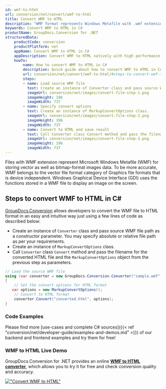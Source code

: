```yaml
---
id: wmf-to-html
url: conversion/net/convert/wmf-to-html
title: Convert WMF to HTML
description: "WMF format represents Windows Metafile with .wmf extension. Learn how to convert WMF to HTML file programmatically in C# language using GroupDocs.Conversion for .NET library."
keywords: Convert WMF to HTML in C#
productName: GroupDocs.Conversion for .NET
structuredData:
    productCode: conversion
    productPlatform: net
    appName: Convert WMF to HTML in C#
    appDescription: Convert WMF to HTML natively with high performance using C# language and server side GroupDocs.Conversion for .NET APIs, without the use of any software like Microsoft or Open Office.
    howTo:
        name: How to convert WMF to HTML in C# 
        description: Quick guide about how to convert WMF to HTML in C# with high performance and accuracy.
        url: conversion/net/convert/wmf-to-html/#steps-to-convert-wmf-to-html-in-c
        steps:
        - name: Load source WMF file 
          text: Create an instance of Converter class and pass source WMF file path as a constructor parameter. You may specify absolute or relative file path as per your requirements. 
          imageUrl: conversion/net/images/convert-file-step-1.png
          imageHeight: 196
          imageWidth: 737
        - name: Specify convert options 
          text: Create an instance of MarkupConvertOptions class.
          imageUrl: conversion/net/images/convert-file-step-2.png
          imageHeight: 196
          imageWidth: 737
        - name: Convert to HTML and save result 
          text: Call Converter class Convert method and pass the filename for the converted HTML file and the MarkupConvertOptions object from the previous step as parameters.
          imageUrl: conversion/net/images/convert-file-step-3.png
          imageHeight: 196
          imageWidth: 737
---
```


Files with WMF extension represent Microsoft Windows Metafile (WMF) for storing vector as well as bitmap-format images data. To be more accurate, WMF belongs to the vector file format category of Graphics file formats that is device independent. Windows Graphical Device Interface (GDI) uses the functions stored in a WMF file to display an image on the screen.

## Steps to convert WMF to HTML in C#

[GroupDocs.Conversion](https://products.groupdocs.com/conversion/net) allows developers to convert the WMF file to HTML format in an easy and intuitive way just using a few lines of code as described below:

* Create an instance of `Converter` class and pass source WMF file path as a constructor parameter. You may specify absolute or relative file path as per your requirements. 
* Create an instance of `MarkupConvertOptions` class.
* Call `Converter` class `Convert` method and pass the filename for the converted HTML file and the `MarkupConvertOptions` object from the previous step as parameters.

```csharp
// Load the source WMF file
using (var converter = new GroupDocs.Conversion.Converter("sample.wmf"))
{
    // Set the convert options for HTML format
   var options = new MarkupConvertOptions();
    // Convert to HTML format
    converter.Convert("converted.html", options);
}
```

### Code Examples

Please find more [use-cases and complete C# sources]({{< ref "conversion/net/developer-guide/examples-and-demos.md" >}}) of our backend and frontend examples and try them for free!

### WMF to HTML Live Demo

GroupDocs.Conversion for .NET provides an online [**WMF to HTML converter**](https://products.groupdocs.app/conversion/wmf-to-html), which allows you to try it for free and check conversion quality and accuracy.

[!["Convert WMF to HTML"](conversion/net/images/convert-to-html/convert-wmf-to-html.png)](https://products.groupdocs.app/conversion/wmf-to-html)